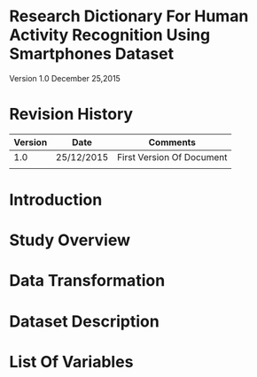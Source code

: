 # Research Dictionary For Human Activity Recognition Using Smartphones Dataset
Version 1.0
December 25,2015

# Revision History

Version| Date | Comments
--- | --- | ---
1.0 | 25/12/2015 | First Version Of Document
    |            |                         


# Introduction

# Study Overview

# Data Transformation

# Dataset Description

# List Of Variables
